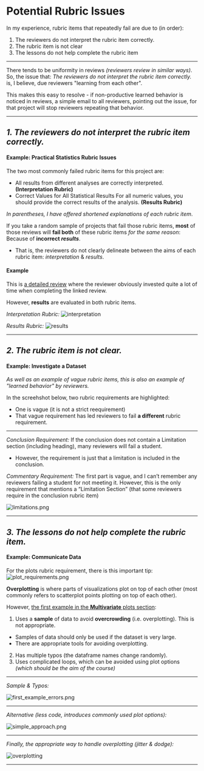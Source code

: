 # Potential Rubric Issues

In my experience, rubric items that repeatedly fail are due to (in order):

1. The reviewers do not interpret the rubric item correctly.
2. The rubric item is not clear
3. The lessons do not help complete the rubric item

***

There tends to be uniformity in reviews _(reviewers review in similar ways)_. So, the issue that: _The reviewers do not interpret the rubric item correctly._ is, I believe, due reviewers "learning from each other".

This makes this easy to resolve - if non-productive learned behavior is noticed in reviews, a simple email to all reviewers, pointing out the issue, for that project will stop reviewers repeating that behavior.

***


## _**1. The reviewers do not interpret the rubric item correctly.**_

#### Example: Practical Statistics Rubric Issues


The two most commonly failed rubric items for this project are:

  - All results from different analyses are correctly interpreted. **(Interpretation Rubric)**
  - Correct Values for All Statistical Results
For all numeric values, you should provide the correct results of the analysis.  **(Results Rubric)**

_In parentheses, I have offered shortened explanations of each rubric item_.

If you take a random sample of projects that fail those rubric items, **most** of those reviews will **fail both** of these rubric items _for the same reason_: Because of **incorrect _results_**.

- That is, the reviewers do not clearly delineate between the aims of each rubric item: _interpretation_ & _results_.


#### Example

This is [a detailed review](https://review.udacity.com/#!/reviews/4149326) where the reviewer obviously invested quite a lot of time when completing the linked review.

However, **results** are evaluated in both rubric items.


_Interpretation Rubric:_
![interpretation](interpretation.jpg)

_Results Rubric:_
![results](results.jpg)


***


## _**2. The rubric item is not clear.**_

#### Example: Investigate a Dataset

_As well as an example of vague rubric items, this is also an example of "learned behavior" by reviewers._

In the screehshot below, two rubric requirements are highlighted:

- One is vague (it is not a strict reequirement)
- That vague requirement has led reviewers to fail **a different** rubric requirement.

***

_Conclusion Requirement:_ If the conclusion does not contain a Limitation section (including heading), many reviewers will fail a student.

- However, the requirement is just that a limitation is included in the conclusion.


_Commentary Requirement:_ The first part is vague, and I can’t remember any reviewers failing a student for not meeting it. However, this is the only requirement that mentions a “Limitation Section” (that some reviewers require in the conclusion rubric item)

![limitations.png](limitations.png)

***

## _**3. The lessons do not help complete the rubric item.**_

#### Example: Communicate Data

For the plots rubric requirement, there is this important tip:
![plot_requirements.png](plot_requirements.png)

**Overplotting** is where parts of visualizations plot on top of each other (most commonly refers to scatterplot points plotting on top of each other).

However, [the first example in the **Multivariate** plots section](https://learn.udacity.com/nanodegrees/nd002/parts/cd12532/lessons/be83d677-c9b7-4e47-b218-62354a59a8b3/concepts/b3b94fb7-2790-43c0-bc4e-aad82a97b0ba):

1. Uses a **sample** of data to avoid **overcrowding** (i.e. overplotting). This is not appropriate.
  - Samples of data should only be used if the dataset is very large.
  - There are appropriate tools for avoiding overplotting.
2. Has multiple typos (the dataframe names change randomly).
3. Uses complicated loops, which can be avoided using plot options _(which should be the aim of the course)_

***

_Sample & Typos:_

![first_example_errors.png](first_example_errors.png)

***

_Alternative (less code, introduces commonly used plot options):_

![simple_approach.png](simple_approach.png)

***

_Finally, the appropriate way to handle overplotting (jitter & dodge):_

![overplotting](overplotting.png)

***
